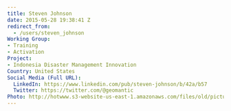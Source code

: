 ```yaml
---
title: Steven Johnson
date: 2015-05-28 19:38:41 Z
redirect_from:
  - /users/steven_johnson
Working Group:
- Training
- Activation
Project:
- Indonesia Disaster Management Innovation
Country: United States
Social Media (Full URL):
  LinkedIn: https://www.linkedin.com/pub/steven-johnson/b/42a/b57
  Twitter: https://twitter.com/@geomantic
Photo: http://hotwww.s3-website-us-east-1.amazonaws.com/files/old/pictures/picture-287-1432844357.jpg
---
```



